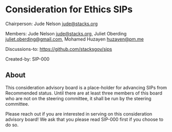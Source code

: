 # Consideration for Ethics SIPs

Chairperson: Jude Nelson <jude@stacks.org>

Members: Jude Nelson <jude@stacks.org>, Juliet Oberding <juliet.oberding@gmail.com>, Mohamed Huzayen <huzayen@pm.me> 

Discussions-to: https://github.com/stacksgov/sips

Created-by: SIP-000

## About

This consideration advisory board is a place-holder for advancing SIPs from
Recommended status.  Until there are at least three members of this board who
are not on the steering committee, it shall be run by the steering committee.

Please reach out if you are interested in serving on this consideration advisory
board!  We ask that you please read SIP-000 first if you choose to do so.
